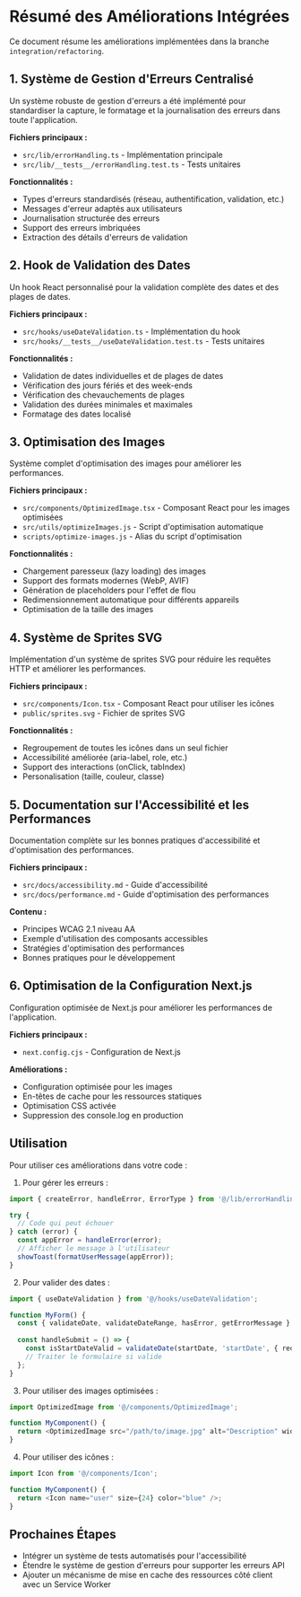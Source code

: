 # Résumé des Améliorations Intégrées

Ce document résume les améliorations implémentées dans la branche `integration/refactoring`.

## 1. Système de Gestion d'Erreurs Centralisé

Un système robuste de gestion d'erreurs a été implémenté pour standardiser la capture, le formatage et la journalisation des erreurs dans toute l'application.

**Fichiers principaux :**
- `src/lib/errorHandling.ts` - Implémentation principale
- `src/lib/__tests__/errorHandling.test.ts` - Tests unitaires

**Fonctionnalités :**
- Types d'erreurs standardisés (réseau, authentification, validation, etc.)
- Messages d'erreur adaptés aux utilisateurs
- Journalisation structurée des erreurs
- Support des erreurs imbriquées
- Extraction des détails d'erreurs de validation

## 2. Hook de Validation des Dates

Un hook React personnalisé pour la validation complète des dates et des plages de dates.

**Fichiers principaux :**
- `src/hooks/useDateValidation.ts` - Implémentation du hook
- `src/hooks/__tests__/useDateValidation.test.ts` - Tests unitaires

**Fonctionnalités :**
- Validation de dates individuelles et de plages de dates
- Vérification des jours fériés et des week-ends
- Vérification des chevauchements de plages
- Validation des durées minimales et maximales
- Formatage des dates localisé

## 3. Optimisation des Images

Système complet d'optimisation des images pour améliorer les performances.

**Fichiers principaux :**
- `src/components/OptimizedImage.tsx` - Composant React pour les images optimisées
- `src/utils/optimizeImages.js` - Script d'optimisation automatique
- `scripts/optimize-images.js` - Alias du script d'optimisation

**Fonctionnalités :**
- Chargement paresseux (lazy loading) des images
- Support des formats modernes (WebP, AVIF)
- Génération de placeholders pour l'effet de flou
- Redimensionnement automatique pour différents appareils
- Optimisation de la taille des images

## 4. Système de Sprites SVG

Implémentation d'un système de sprites SVG pour réduire les requêtes HTTP et améliorer les performances.

**Fichiers principaux :**
- `src/components/Icon.tsx` - Composant React pour utiliser les icônes
- `public/sprites.svg` - Fichier de sprites SVG

**Fonctionnalités :**
- Regroupement de toutes les icônes dans un seul fichier
- Accessibilité améliorée (aria-label, role, etc.)
- Support des interactions (onClick, tabIndex)
- Personalisation (taille, couleur, classe)

## 5. Documentation sur l'Accessibilité et les Performances

Documentation complète sur les bonnes pratiques d'accessibilité et d'optimisation des performances.

**Fichiers principaux :**
- `src/docs/accessibility.md` - Guide d'accessibilité
- `src/docs/performance.md` - Guide d'optimisation des performances

**Contenu :**
- Principes WCAG 2.1 niveau AA
- Exemple d'utilisation des composants accessibles
- Stratégies d'optimisation des performances
- Bonnes pratiques pour le développement

## 6. Optimisation de la Configuration Next.js

Configuration optimisée de Next.js pour améliorer les performances de l'application.

**Fichiers principaux :**
- `next.config.cjs` - Configuration de Next.js

**Améliorations :**
- Configuration optimisée pour les images
- En-têtes de cache pour les ressources statiques
- Optimisation CSS activée
- Suppression des console.log en production

## Utilisation

Pour utiliser ces améliorations dans votre code :

1. Pour gérer les erreurs :
```typescript
import { createError, handleError, ErrorType } from '@/lib/errorHandling';

try {
  // Code qui peut échouer
} catch (error) {
  const appError = handleError(error);
  // Afficher le message à l'utilisateur
  showToast(formatUserMessage(appError));
}
```

2. Pour valider des dates :
```typescript
import { useDateValidation } from '@/hooks/useDateValidation';

function MyForm() {
  const { validateDate, validateDateRange, hasError, getErrorMessage } = useDateValidation();
  
  const handleSubmit = () => {
    const isStartDateValid = validateDate(startDate, 'startDate', { required: true });
    // Traiter le formulaire si valide
  };
}
```

3. Pour utiliser des images optimisées :
```typescript
import OptimizedImage from '@/components/OptimizedImage';

function MyComponent() {
  return <OptimizedImage src="/path/to/image.jpg" alt="Description" width={800} height={600} />;
}
```

4. Pour utiliser des icônes :
```typescript
import Icon from '@/components/Icon';

function MyComponent() {
  return <Icon name="user" size={24} color="blue" />;
}
```

## Prochaines Étapes

- Intégrer un système de tests automatisés pour l'accessibilité
- Étendre le système de gestion d'erreurs pour supporter les erreurs API
- Ajouter un mécanisme de mise en cache des ressources côté client avec un Service Worker 